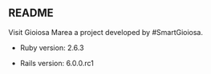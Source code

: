 ## README

Visit Gioiosa Marea a project developed by #SmartGioiosa.

* Ruby version: 2.6.3

* Rails version: 6.0.0.rc1
